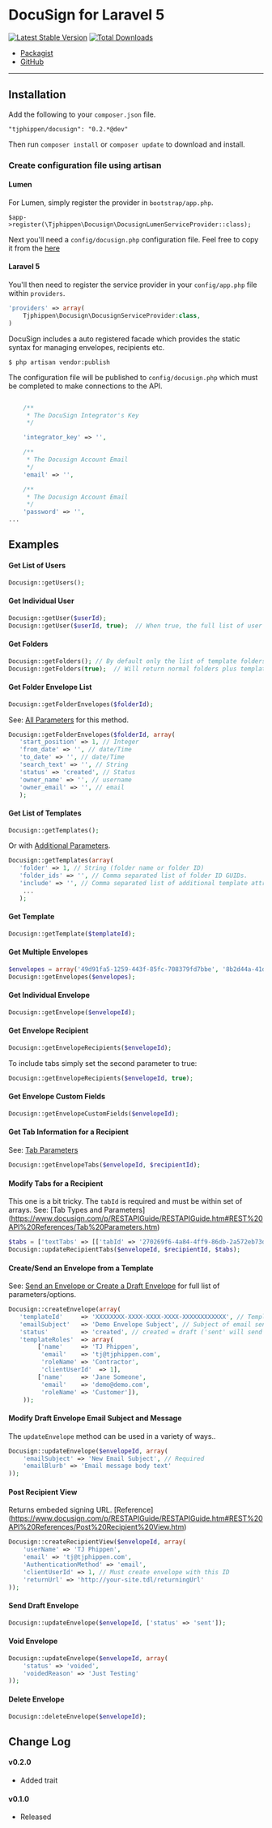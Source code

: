 # DocuSign for Laravel 5

[![Latest Stable Version](https://poser.pugx.org/tjphippen/docusign/v/stable.png)](https://packagist.org/packages/tjphippen/docusign) [![Total Downloads](https://poser.pugx.org/tjphippen/docusign/downloads.png)](https://packagist.org/packages/tjphippen/docusign)
- [Packagist](https://packagist.org/packages/tjphippen/docusign)
- [GitHub](https://github.com/tjphippen/docusign)

----------
## Installation
Add the following to your `composer.json` file.

~~~
"tjphippen/docusign": "0.2.*@dev"
~~~

Then run `composer install` or `composer update` to download and install.

### Create configuration file using artisan

#### Lumen

For Lumen, simply register the provider in `bootstrap/app.php`.

```
$app->register(\Tjphippen\Docusign\DocusignLumenServiceProvider::class);
```

Next you'll need a `config/docusign.php` configuration file. Feel free to copy it from the [here](https://github.com/Olofguard/docusign/blob/master/src/config/config.php)

#### Laravel 5


You'll then need to register the service provider in your `config/app.php` file within `providers`.

```php
'providers' => array(
    Tjphippen\Docusign\DocusignServiceProvider:class,
)
```

DocuSign includes a auto registered facade which provides the static syntax for managing envelopes, recipients etc. 

```
$ php artisan vendor:publish
```

The configuration file will be published to `config/docusign.php` which must be completed to make connections to the API.


```php

    /**
     * The DocuSign Integrator's Key
     */

    'integrator_key' => '',

    /**
     * The Docusign Account Email
     */
    'email' => '',

    /**
     * The Docusign Account Email
     */
    'password' => '',
...
```

## Examples

#### Get List of Users

```php
Docusign::getUsers();
```

#### Get Individual User

```php
Docusign::getUser($userId); 
Docusign::getUser($userId, true);  // When true, the full list of user information is returned for the user. 
```

#### Get Folders

```php
Docusign::getFolders(); // By default only the list of template folders are returned
Docusign::getFolders(true);  // Will return normal folders plus template folders
```

#### Get Folder Envelope List

```php
Docusign::getFolderEnvelopes($folderId);
```
See: [All Parameters](https://www.docusign.com/p/RESTAPIGuide/RESTAPIGuide.htm#REST%20API%20References/Get%20Folder%20Envelope%20List.htm%3FTocPath%3DREST%2520API%2520References%7C_____97) for this method.
```php
Docusign::getFolderEnvelopes($folderId, array(
   'start_position' => 1, // Integer
   'from_date' => '', // date/Time
   'to_date' => '', // date/Time
   'search_text' => '', // String
   'status' => 'created', // Status
   'owner_name' => '', // username
   'owner_email' => '', // email
   );
```

#### Get List of Templates

```php
Docusign::getTemplates();
```
Or with [Additional Parameters](https://www.docusign.com/p/RESTAPIGuide/RESTAPIGuide.htm#REST%20API%20References/Get%20List%20of%20Templates.htm%3FTocPath%3DREST%2520API%2520References%7C_____115).
```php
Docusign::getTemplates(array(
   'folder' => 1, // String (folder name or folder ID)
   'folder_ids' => '', // Comma separated list of folder ID GUIDs.
   'include' => '', // Comma separated list of additional template attributes
    ...
   );
```

#### Get Template

```php
Docusign::getTemplate($templateId);
```

#### Get Multiple Envelopes
```php
$envelopes = array('49d91fa5-1259-443f-85fc-708379fd7bbe', '8b2d44a-41dc-4698-9233-4be0678c345c');
Docusign::getEnvelopes($envelopes);
```

#### Get Individual Envelope

```php
Docusign::getEnvelope($envelopeId);
```

#### Get Envelope Recipient

```php
Docusign::getEnvelopeRecipients($envelopeId);
```
To include tabs simply set the second parameter to true:

```php
Docusign::getEnvelopeRecipients($envelopeId, true);
```

#### Get Envelope Custom Fields

```php
Docusign::getEnvelopeCustomFields($envelopeId);
```

#### Get Tab Information for a Recipient
See: [Tab Parameters](https://www.docusign.com/p/RESTAPIGuide/RESTAPIGuide.htm#REST%20API%20References/Tab%20Parameters.htm%3FTocPath%3DREST%2520API%2520References%7CSend%2520an%2520Envelope%2520or%2520Create%2520a%2520Draft%2520Envelope%7CTab%2520Parameters%7C_____0)


```php
Docusign::getEnvelopeTabs($envelopeId, $recipientId);
```

#### Modify Tabs for a Recipient
This one is a bit tricky. The `tabId` is required and must be within set of arrays.
See: [Tab Types and Parameters] (https://www.docusign.com/p/RESTAPIGuide/RESTAPIGuide.htm#REST%20API%20References/Tab%20Parameters.htm)
```php
$tabs = ['textTabs' => [['tabId' => '270269f6-4a84-4ff9-86db-2a572eb73d99', 'value' => '123 Fake Street']]];
Docusign::updateRecipientTabs($envelopeId, $recipientId, $tabs);
```

#### Create/Send an Envelope from a Template


See: [Send an Envelope or Create a Draft Envelope](https://www.docusign.com/p/RESTAPIGuide/RESTAPIGuide.htm#REST%20API%20References/Send%20an%20Envelope.htm%3FTocPath%3DREST%2520API%2520References%7CSend%2520an%2520Envelope%2520or%2520Create%2520a%2520Draft%2520Envelope%7C_____0) for full list of parameters/options.

```php
Docusign::createEnvelope(array(
   'templateId'     => 'XXXXXXXX-XXXX-XXXX-XXXX-XXXXXXXXXXXX', // Template ID
   'emailSubject'   => 'Demo Envelope Subject', // Subject of email sent to all recipients
   'status'         => 'created', // created = draft ('sent' will send the envelope!)
   'templateRoles'  => array(
        ['name'     => 'TJ Phippen',
         'email'    => 'tj@tjphippen.com',
         'roleName' => 'Contractor',
         'clientUserId'  => 1],
        ['name'     => 'Jane Someone',
         'email'    => 'demo@demo.com',
         'roleName' => 'Customer']),
    ));
```

#### Modify Draft Envelope Email Subject and Message

The `updateEnvelope` method can be used in a variety of ways..

```php
Docusign::updateEnvelope($envelopeId, array(
    'emailSubject' => 'New Email Subject', // Required
    'emailBlurb' => 'Email message body text'
));
```

#### Post Recipient View

Returns embeded signing URL. [Reference] (https://www.docusign.com/p/RESTAPIGuide/RESTAPIGuide.htm#REST%20API%20References/Post%20Recipient%20View.htm)

```php
Docusign::createRecipientView($envelopeId, array(
    'userName' => 'TJ Phippen',
    'email' => 'tj@tjphippen.com',
    'AuthenticationMethod' => 'email',
    'clientUserId' => 1, // Must create envelope with this ID
    'returnUrl' => 'http://your-site.tdl/returningUrl'
));
```

#### Send Draft Envelope

```php
Docusign::updateEnvelope($envelopeId, ['status' => 'sent']);
```

#### Void Envelope

```php
Docusign::updateEnvelope($envelopeId, array(
    'status' => 'voided',
    'voidedReason' => 'Just Testing'
));
```

#### Delete Envelope

```php
Docusign::deleteEnvelope($envelopeId);
```


## Change Log

#### v0.2.0

- Added trait

#### v0.1.0

- Released